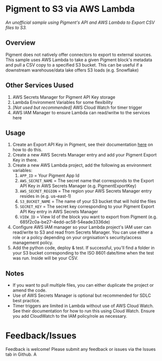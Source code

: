 # Pigment to S3 via AWS Lambda
_An unofficial sample using Pigment's API and AWS Lambda to Export CSV files to S3._

## Overview
Pigment does not natively offer connectors to export to external sources. This sample uses AWS Lambda to take a given Pigment block's metadata and pull a CSV copy to a specified S3 bucket.
This can be useful if a downstream warehouse/data lake offers S3 loads (e.g. Snowflake)

## Other Services Uused
1. AWS Secrets Manager for Pigment API Key storage
1. Lambda Environment Variables for some flexibility
1. _[Not used but recommended]_ AWS Cloud Watch for timer trigger
1. AWS IAM Manager to ensure Lambda can read/writw to the services here

## Usage
1. Create an Export API Key in Pigment, see their documentation [here](https://community.gopigment.com/security-permissions-82/manage-api-keys-226) on how to do this.
1. Create a new AWS Secrets Manager entry and add your Pigment Export Key in there.
1. Create a new AWS Lambda project, add the following as environment variables:
    1. `APP_ID` = Your Pigment App Id
    1. `AWS_SECRET_NAME` = The secret name that corresponds to the Export API Key in AWS Secrets Manager (e.g. PigmentExportKey)
    1. `AWS_SECRET_REGION` = The region your AWS Secrets Manager entry resides in (e.g. us-east-1)
    1. `S3_BUCKET_NAME` = The name of your S3 bucket that will hold the files
    1. `SECRET_KEY` = The secret key corresponding to your Pigment Export API Key entry in AWS Secrets Manager
    1. `VIEW_ID` = View Id of the block you want to export from Pigment (e.g. 685f2c0a-be27-4edd-ac58-54eade3336de)
1. Configure AWS IAM manager so your Lambda project's IAM user can read/write to S3 and read from Secrets Manager. You can use either a role or a policy depending on your orgnisation's security/access management policy.
1. Add the python code, deploy & test. If successful, you'll find a folder in your S3 bucket corresponding to the ISO 8601 date/time when the test was run. Inside will be your CSV.

## Notes
* If you want to pull multiple files, you can either duplicate the project or amend the code.
* Use of AWS Secrets Manager is optional but recommended for SDLC best practice.
* Timer triggers are limited in Lambda without use of AWS Cloud Watch. See their documentation for how to run this using Cloud Watch. Ensure you add CloudWatch to the IAM policy/role as necessary.

# Feedback/Issues
Feedback is welcome! Please submit any feedback or issues via the Issues tab in Github. A